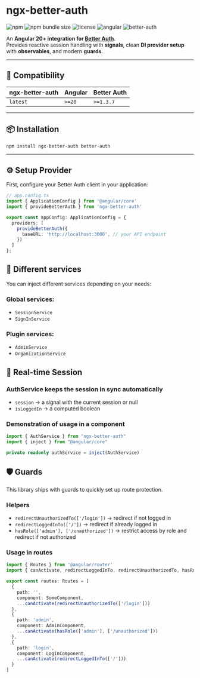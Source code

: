 # ngx-better-auth

![npm](https://img.shields.io/npm/v/ngx-better-auth?style=flat-square)
![npm bundle size](https://img.shields.io/bundlephobia/minzip/ngx-better-auth?style=flat-square)
![license](https://img.shields.io/npm/l/ngx-better-auth?style=flat-square)
![angular](https://img.shields.io/badge/angular-20+-dd0031?logo=angular&logoColor=white&style=flat-square)
![better-auth](https://img.shields.io/badge/better--auth-1.3.7+-blueviolet?style=flat-square)

An **Angular 20+ integration for [Better Auth](https://github.com/better-auth/better-auth)**.  
Provides reactive session handling with **signals**, clean **DI provider setup** with **observables**, and modern **guards**.

---

## 🚀 Compatibility

| ngx-better-auth | Angular | Better Auth |
|-----------------|---------|-------------|
| `latest`        | `>=20`  | `>=1.3.7`   |

---

## 📦 Installation

```bash
npm install ngx-better-auth better-auth
```

---

## ⚙️ Setup Provider
First, configure your Better Auth client in your application:

```ts
// app.config.ts
import { ApplicationConfig } from '@angular/core'
import { provideBetterAuth } from 'ngx-better-auth'

export const appConfig: ApplicationConfig = {
  providers: [
    provideBetterAuth({
      baseURL: 'http://localhost:3000', // your API endpoint
    })
  ]
};
```

## 🧩 Different services

You can inject different services depending on your needs:

### Global services:
- `SessionService`
- `SignInService`

### Plugin services:
- `AdminService`
- `OrganizationService`

## 🔄 Real-time Session

### AuthService keeps the session in sync automatically
- `session` → a signal with the current session or null
- `isLoggedIn` → a computed boolean

### Demonstration of usage in a component
```ts
import { AuthService } from "ngx-better-auth"
import { inject } from "@angular/core"

private readonly authService = inject(AuthService)
```

## 🛡️ Guards
This library ships with guards to quickly set up route protection.

### Helpers
- `redirectUnauthorizedTo(['/login'])` → redirect if not logged in
- `redirectLoggedInTo(['/'])` → redirect if already logged in 
- `hasRole(['admin'], ['/unauthorized'])` → restrict access by role and redirect if not authorized

### Usage in routes
```ts
import { Routes } from '@angular/router'
import { canActivate, redirectLoggedInTo, redirectUnauthorizedTo, hasRole } from 'ngx-better-auth/guards'

export const routes: Routes = [
  {
    path: '',
    component: SomeComponent,
    ...canActivate(redirectUnauthorizedTo(['/login']))
  },
  {
    path: 'admin',
    component: AdminComponent,
    ...canActivate(hasRole(['admin'], ['/unauthorized']))
  },
  {
    path: 'login',
    component: LoginComponent,
    ...canActivate(redirectLoggedInTo(['/']))
  }
]
```